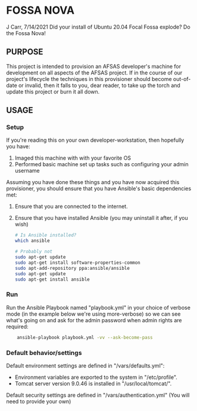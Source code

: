 # FOSSA NOVA
J Carr, 7/14/2021
Did your install of Ubuntu 20.04 Focal Fossa explode? Do the Fossa Nova!

## PURPOSE

This project is intended to provision an AFSAS developer's machine for development on all aspects of the AFSAS project.
If in the course of our project's lifecycle the techniques in this provisioner should become out-of-date or invalid, then it falls to you, dear reader, to take up the torch and update this project or burn it all down.

## USAGE

### Setup

If you're reading this on your own developer-workstation, then hopefully you have:

1. Imaged this machine with with your favorite OS
2. Performed basic machine set up tasks such as configuring your admin username

Assuming you have done these things and you have now acquired this provisioner, you should ensure that you have Ansible's basic dependencies met:

1. Ensure that you are connected to the internet.
2. Ensure that you have installed Ansible (you may uninstall it after, if you wish)

    ``` bash
    # Is Ansible installed?
    which ansible

    # Probably not
    sudo apt-get update
    sudo apt-get install software-properties-common
    sudo apt-add-repository ppa:ansible/ansible
    sudo apt-get update
    sudo apt-get install ansible
    ```

### Run

Run the Ansible Playbook named "playbook.yml" in your choice of verbose mode (in the example below we're using more-verbose) so we can see what's going on and ask for the admin password when admin rights are required:

``` bash
    ansible-playbook playbook.yml -vv --ask-become-pass
```

### Default behavior/settings

Default environment settings are defined in "/vars/defaults.yml":
- Environment variables are exported to the system in "/etc/profile".
- Tomcat server version 9.0.46 is installed in "/usr/local/tomcat/".

Default security settings are defined in "/vars/authentication.yml" (You will need to provide your own)
